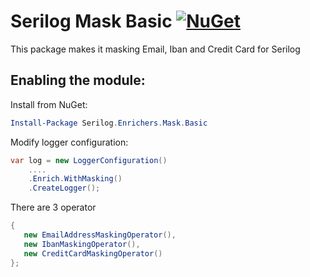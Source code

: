 # Serilog Mask Basic [![NuGet](https://img.shields.io/nuget/v/Serilog.Enrichers.Mask.Basic)](https://www.nuget.org/packages/Serilog.Enrichers.Mask.Basic/)

This package makes it masking Email, Iban and Credit Card for Serilog


## Enabling the module:

Install from NuGet:

```powershell
Install-Package Serilog.Enrichers.Mask.Basic
```

Modify logger configuration:

```csharp
var log = new LoggerConfiguration()
    ....
    .Enrich.WithMasking()
    .CreateLogger();
```

There are 3 operator

```csharp
{
   new EmailAddressMaskingOperator(),
   new IbanMaskingOperator(),
   new CreditCardMaskingOperator()
};
```
